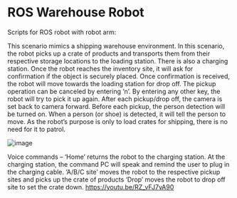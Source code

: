 # ROS Warehouse Robot
Scripts for ROS robot with robot arm:

This scenario mimics a shipping warehouse environment. In this scenario, the robot picks up a crate of products and transports them from their respective storage locations to the loading station. There is also a charging station. 
Once the robot reaches the inventory site, it will ask for confirmation if the object is securely placed. Once confirmation is received, the robot will move towards the loading station for drop off. The pickup operation can be canceled by entering ‘n’.  By entering any other key, the robot will try to pick it up again. After each pickup/drop off, the camera is set back to camera forward. 
Before each pickup, the person detection will be turned on. When a person (or shoe) is detected, it will tell the person to move. As the robot’s purpose is only to load crates for shipping, there is no need for it to patrol.


![image](https://user-images.githubusercontent.com/7018624/236269920-4bf3ebea-aef4-45ee-a6fb-fbf0fff41607.png)

Voice commands – 
‘Home’ returns the robot to the charging station. At the charging station, the command PC will speak and remind the user to plug in the charging cable. 
‘A/B/C site’ moves the robot to the respective pickup sites and picks up the crate of products
‘Drop’ moves the robot to drop off site to set the crate down.
https://youtu.be/RZ_vFJ7vA90
